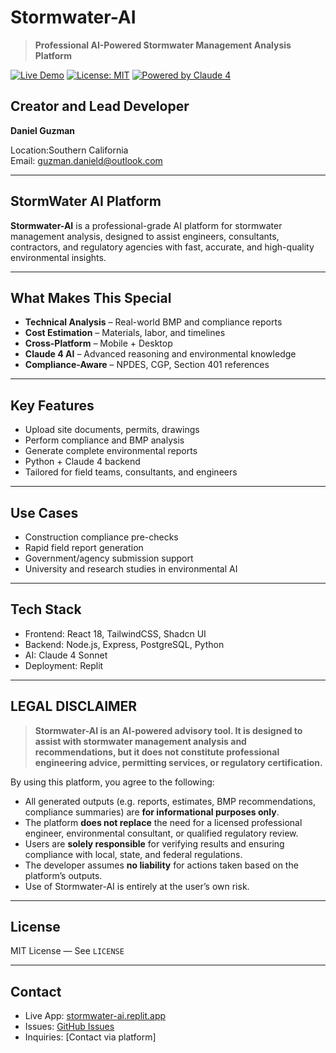# Stormwater-AI 

> **Professional AI-Powered Stormwater Management Analysis Platform**

[![Live Demo](https://img.shields.io/badge/_Live_Demo-stormwater--ai.replit.app-blue?style=for-the-badge)](https://stormwater-ai.replit.app)
[![License: MIT](https://img.shields.io/badge/License-MIT-yellow.svg?style=for-the-badge)](https://opensource.org/licenses/MIT)
[![Powered by Claude 4](https://img.shields.io/badge/Powered_by-Claude_4-orange?style=for-the-badge)](https://anthropic.com)

## Creator and Lead Developer 

**Daniel Guzman**  

 Location:Southern California  
Email: guzman.danield@outlook.com


---

##  StormWater AI Platform

**Stormwater-AI** is a professional-grade AI platform for stormwater management analysis, designed to assist engineers, consultants, contractors, and regulatory agencies with fast, accurate, and high-quality environmental insights.

---

##  What Makes This Special

-  **Technical Analysis** – Real-world BMP and compliance reports  
-  **Cost Estimation** – Materials, labor, and timelines  
-  **Cross-Platform** – Mobile + Desktop  
-  **Claude 4 AI** – Advanced reasoning and environmental knowledge  
-  **Compliance-Aware** – NPDES, CGP, Section 401 references

---

##  Key Features

- Upload site documents, permits, drawings  
- Perform compliance and BMP analysis  
- Generate complete environmental reports  
- Python + Claude 4 backend  
- Tailored for field teams, consultants, and engineers

---

##  Use Cases

- Construction compliance pre-checks  
- Rapid field report generation  
- Government/agency submission support  
- University and research studies in environmental AI

---

## Tech Stack

- Frontend: React 18, TailwindCSS, Shadcn UI  
- Backend: Node.js, Express, PostgreSQL, Python  
- AI: Claude 4 Sonnet  
- Deployment: Replit

---

##  LEGAL DISCLAIMER

> **Stormwater-AI is an AI-powered advisory tool. It is designed to assist with stormwater management analysis and recommendations, but it does not constitute professional engineering advice, permitting services, or regulatory certification.**

By using this platform, you agree to the following:

- All generated outputs (e.g. reports, estimates, BMP recommendations, compliance summaries) are **for informational purposes only**.
- The platform **does not replace** the need for a licensed professional engineer, environmental consultant, or qualified regulatory review.
- Users are **solely responsible** for verifying results and ensuring compliance with local, state, and federal regulations.
- The developer assumes **no liability** for actions taken based on the platform’s outputs.
- Use of Stormwater-AI is entirely at the user’s own risk.

---

##  License

MIT License — See `LICENSE`

---

##  Contact

- Live App: [stormwater-ai.replit.app](https://stormwater-ai.replit.app)  
- Issues: [GitHub Issues](https://github.com/yourusername/stormwater-ai/issues)  
- Inquiries: [Contact via platform]
